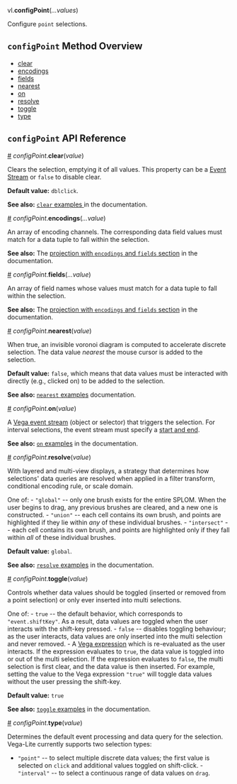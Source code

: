 vl.<b>configPoint</b>(<em>...values</em>)

Configure <code>point</code> selections.

## <code>configPoint</code> Method Overview

* <a href="#clear">clear</a>
* <a href="#encodings">encodings</a>
* <a href="#fields">fields</a>
* <a href="#nearest">nearest</a>
* <a href="#on">on</a>
* <a href="#resolve">resolve</a>
* <a href="#toggle">toggle</a>
* <a href="#type">type</a>

## <code>configPoint</code> API Reference

<a id="clear" href="#clear">#</a>
<em>configPoint</em>.<b>clear</b>(<em>value</em>)

Clears the selection, emptying it of all values. This property can be a [Event Stream](https://vega.github.io/vega/docs/event-streams/) or `false` to disable clear.

__Default value:__ `dblclick`.

__See also:__ [`clear` examples ](https://vega.github.io/vega-lite/docs/selection.html#clear) in the documentation.

<a id="encodings" href="#encodings">#</a>
<em>configPoint</em>.<b>encodings</b>(<em>...value</em>)

An array of encoding channels. The corresponding data field values must match for a data tuple to fall within the selection.

__See also:__ The [projection with `encodings` and `fields` section](https://vega.github.io/vega-lite/docs/selection.html#project) in the documentation.

<a id="fields" href="#fields">#</a>
<em>configPoint</em>.<b>fields</b>(<em>...value</em>)

An array of field names whose values must match for a data tuple to fall within the selection.

__See also:__ The [projection with `encodings` and `fields` section](https://vega.github.io/vega-lite/docs/selection.html#project) in the documentation.

<a id="nearest" href="#nearest">#</a>
<em>configPoint</em>.<b>nearest</b>(<em>value</em>)

When true, an invisible voronoi diagram is computed to accelerate discrete selection. The data value _nearest_ the mouse cursor is added to the selection.

__Default value:__ `false`, which means that data values must be interacted with directly (e.g., clicked on) to be added to the selection.

__See also:__ [`nearest` examples](https://vega.github.io/vega-lite/docs/selection.html#nearest) documentation.

<a id="on" href="#on">#</a>
<em>configPoint</em>.<b>on</b>(<em>value</em>)

A [Vega event stream](https://vega.github.io/vega/docs/event-streams/) (object or selector) that triggers the selection. For interval selections, the event stream must specify a [start and end](https://vega.github.io/vega/docs/event-streams/#between-filters).

__See also:__ [`on` examples](https://vega.github.io/vega-lite/docs/selection.html#on) in the documentation.

<a id="resolve" href="#resolve">#</a>
<em>configPoint</em>.<b>resolve</b>(<em>value</em>)

With layered and multi-view displays, a strategy that determines how selections' data queries are resolved when applied in a filter transform, conditional encoding rule, or scale domain.

One of: - `"global"` -- only one brush exists for the entire SPLOM. When the user begins to drag, any previous brushes are cleared, and a new one is constructed. - `"union"` -- each cell contains its own brush, and points are highlighted if they lie within _any_ of these individual brushes. - `"intersect"` -- each cell contains its own brush, and points are highlighted only if they fall within _all_ of these individual brushes.

__Default value:__ `global`.

__See also:__ [`resolve` examples](https://vega.github.io/vega-lite/docs/selection.html#resolve) in the documentation.

<a id="toggle" href="#toggle">#</a>
<em>configPoint</em>.<b>toggle</b>(<em>value</em>)

Controls whether data values should be toggled (inserted or removed from a point selection) or only ever inserted into multi selections.

One of: - `true` -- the default behavior, which corresponds to `"event.shiftKey"`.  As a result, data values are toggled when the user interacts with the shift-key pressed. - `false` -- disables toggling behaviour; as the user interacts, data values are only inserted into the multi selection and never removed. - A [Vega expression](https://vega.github.io/vega/docs/expressions/) which is re-evaluated as the user interacts. If the expression evaluates to `true`, the data value is toggled into or out of the multi selection. If the expression evaluates to `false`, the multi selection is first clear, and the data value is then inserted. For example, setting the value to the Vega expression `"true"` will toggle data values without the user pressing the shift-key.

__Default value:__ `true`

__See also:__ [`toggle` examples](https://vega.github.io/vega-lite/docs/selection.html#toggle) in the documentation.

<a id="type" href="#type">#</a>
<em>configPoint</em>.<b>type</b>(<em>value</em>)

Determines the default event processing and data query for the selection. Vega-Lite currently supports two selection types:

- `"point"` -- to select multiple discrete data values; the first value is selected on `click` and additional values toggled on shift-click. - `"interval"` -- to select a continuous range of data values on `drag`.

